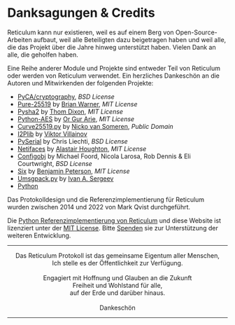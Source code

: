 # Danksagungen & Credits
Reticulum kann nur existieren, weil es auf einem Berg von Open-Source-Arbeiten aufbaut, weil alle Beteiligten dazu beigetragen haben und weil alle, die das Projekt über die Jahre hinweg unterstützt haben. Vielen Dank an alle, die geholfen haben.

Eine Reihe anderer Module und Projekte sind entweder Teil von Reticulum oder werden von Reticulum verwendet. Ein herzliches Dankeschön an die Autoren und Mitwirkenden der folgenden Projekte:

- [PyCA/cryptography](https://github.com/pyca/cryptography), *BSD License*
- [Pure-25519](https://github.com/warner/python-pure25519) by [Brian Warner](https://github.com/warner), *MIT License*
- [Pysha2](https://github.com/thomdixon/pysha2) by [Thom Dixon](https://github.com/thomdixon), *MIT License*
- [Python-AES](https://github.com/orgurar/python-aes) by [Or Gur Arie](https://github.com/orgurar), *MIT License*
- [Curve25519.py](https://gist.github.com/nickovs/cc3c22d15f239a2640c185035c06f8a3#file-curve25519-py) by [Nicko van Someren](https://gist.github.com/nickovs), *Public Domain*
- [I2Plib](https://github.com/l-n-s/i2plib) by [Viktor Villainov](https://github.com/l-n-s)
- [PySerial](https://github.com/pyserial/pyserial) by Chris Liechti, *BSD License*
- [Netifaces](https://github.com/al45tair/netifaces) by [Alastair Houghton](https://github.com/al45tair), *MIT License*
- [Configobj](https://github.com/DiffSK/configobj) by Michael Foord, Nicola Larosa, Rob Dennis & Eli Courtwright, *BSD License*
- [Six](https://github.com/benjaminp/six) by [Benjamin Peterson](https://github.com/benjaminp), *MIT License*
- [Umsgpack.py](https://github.com/vsergeev/u-msgpack-python) by [Ivan A. Sergeev](https://github.com/vsergeev)
- [Python](https://www.python.org)

Das Protokolldesign und die Referenzimplementierung für Reticulum wurden zwischen 2014 und 2022 von Mark Qvist durchgeführt.

Die [Python Referenzimplementierung von Reticulum](https://github.com/markqvist/reticulum) und diese Website ist lizenziert unter der [MIT License](license.html). Bitte <a href="donate_de.html">Spenden</a> sie zur Unterstützung der weiteren Entwicklung.

----------------

<center>Das Reticulum Protokoll ist das gemeinsame Eigentum aller Menschen,<br/>Ich stelle es der Öffentlichkeit zur Verfügung.<br/><br/>Engagiert mit Hoffnung und Glauben an die Zukunft<br/>Freiheit und Wohlstand für alle,<br/>auf der Erde und darüber hinaus.<br/><br/>Dankeschön</center>

----------------
